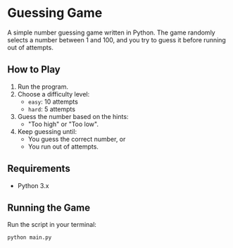 # Guessing Game
A simple number guessing game written in Python. The game randomly selects a number between 1 and 100, and you try to guess it before running out of attempts.

## How to Play
1. Run the program.
2. Choose a difficulty level:
   - `easy`: 10 attempts
   - `hard`: 5 attempts
3. Guess the number based on the hints:
   - "Too high" or "Too low".
4. Keep guessing until:
   - You guess the correct number, or
   - You run out of attempts.

## Requirements
- Python 3.x

## Running the Game
Run the script in your terminal:
```bash
python main.py